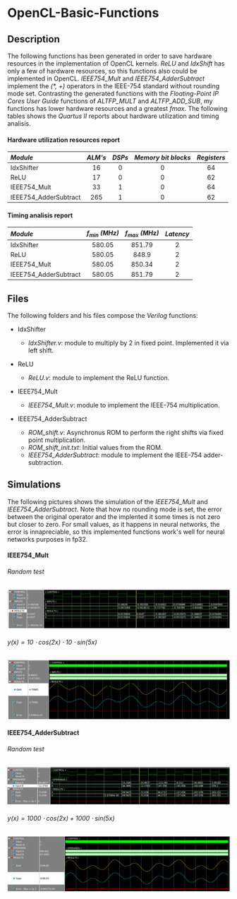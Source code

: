 # OpenCL-Basic-Functions

## Description

The following functions has been generated in order to save hardware resources in the implementation of OpenCL kernels. *ReLU* and *IdxShift* has only a few of hardware resources, so this functions also could be implemented in OpenCL. *IEEE754_Mult* and *IEEE754_AdderSubtract* implement the *(\*, +)* operators in the IEEE-754 standard without rounding mode set. Contrasting the generated functions with the *Floating-Point IP Cores User Guide* functions of *ALTFP_MULT* and *ALTFP_ADD_SUB*, my functions has lower hardware resources and a greatest *fmax*. The following tables shows the *Quartus II* reports about hardware utilization and timing analisis.

#### Hardware utilization resources report

|*Module*             | *ALM's* |*DSPs*|*Memory bit blocks*|*Registers*|
|:--------------------|:-------:|:----:|:-----------------:|:---------:|
|IdxShifter           |   16    |   0  |         0         |    64     |
|ReLU                 |   17    |   0  |         0         |    62     |
|IEEE754_Mult         |   33    |   1  |         0         |    64     |
|IEEE754_AdderSubtract|   265   |   1  |         0         |    62     |

#### Timing analisis report

|*Module*| *f<sub>min</sub> (MHz)* |*f<sub>max</sub> (MHz)*| *Latency*  |
|:--------------------|:------:|:-------:|:--:|
|IdxShifter           | 580.05 | 851.79  | 2  |
|ReLU                 | 580.05 | 848.9   | 2  |
|IEEE754_Mult         | 580.05 | 850.34  | 2  |
|IEEE754_AdderSubtract| 580.05 | 851.79  | 2  |

## Files

The following folders and his files compose the *Verilog* functions:
- IdxShifter

  - *IdxShifter.v*: module to multiply by 2 in fixed point. Implemented it via left shift.
  
- ReLU 

  - *ReLU.v*: module to implement the ReLU function.

- IEEE754_Mult

  - *IEEE754_Mult.v*: module to implement the IEEE-754 multiplication.
 
- IEEE754_AdderSubtract

  - *ROM_shift.v*: Asynchronus ROM to perform the right shifts via fixed point multiplication.
  - *ROM_shift_init.txt*: Initial values from the ROM.
  - *IEEE754_AdderSubtract*: module to implement the IEEE-754 adder-subtraction.

## Simulations
The following pictures shows the simulation of the *IEEE754_Mult* and *IEEE754_AdderSubtract*. Note that how no rounding mode is set, the error between the original operator and the implented it some times is not zero but closer to zero. For small values, as it happens in neural networks, the error is innapreciable, so this implemented functions work's well for neural networks purposes in fp32.

#### IEEE754_Mult
###### Random test
![picture](images/mult.png)

###### $y(x) = 10 \cdot cos(2x) \cdot 10 \cdot sin(5x)$
![picture](images/mult_cos_sin.png)

#### IEEE754_AdderSubtract
###### Random test
![picture](images/adder.png)

###### $y(x) = 1000 \cdot cos(2x) + 1000 \cdot sin(5x)$
![picture](images/adder_cos_sin.png)
